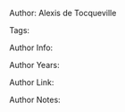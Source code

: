 Author: Alexis de Tocqueville

Tags:

Author Info:  

Author Years: 

Author Link:  

Author Notes:


